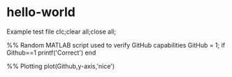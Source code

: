 # hello-world
Example test file
clc;clear all;close all;

%% Random MATLAB script used to verify GitHub capabilities
GitHub = 1;
if Github==1
  printf('Correct')
end

%% Plotting
plot(Github,y-axis,'nice')